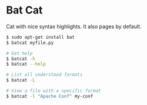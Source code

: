 # Bat Cat

Cat with nice syntax highlights.
It also pages by default.

```sh
$ sudo apt-get install bat
$ batcat myfile.py

# Get help
$ batcat -h
$ batcat --help

# List all understood formats
$ batcat -L

# View a file with a specific format
$ batcat -l "Apache Conf" my-conf
```

